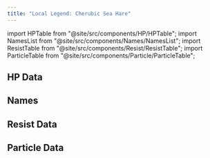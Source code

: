 ```yaml
---
title: "Local Legend: Cherubic Sea Hare"
---
```


import HPTable from "@site/src/components/HP/HPTable";
import NamesList from "@site/src/components/Names/NamesList";
import ResistTable from "@site/src/components/Resist/ResistTable";
import ParticleTable from "@site/src/components/Particle/ParticleTable";

## HP Data

<HPTable item_key="locallegendcherubicseahare" data_src="enemy" />

## Names

<NamesList item_key="locallegendcherubicseahare" data_src="enemy" />

## Resist Data

<ResistTable item_key="locallegendcherubicseahare" data_src="enemy" />

## Particle Data

<ParticleTable item_key="locallegendcherubicseahare" data_src="enemy" />